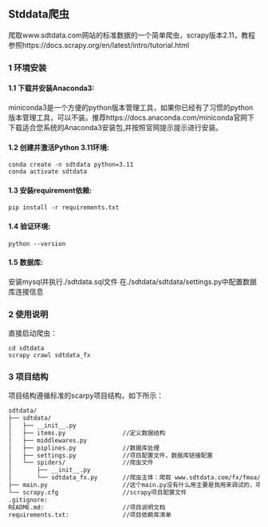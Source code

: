 ## Stddata爬虫
爬取www.sdtdata.com网站的标准数据的一个简单爬虫，scrapy版本2.11，教程参照https://docs.scrapy.org/en/latest/intro/tutorial.html

### 1 环境安装
#### 1.1 下载并安装Anaconda3:
miniconda3是一个方便的python版本管理工具，如果你已经有了习惯的python版本管理工具，可以不装。推荐https://docs.anaconda.com/miniconda官网下下载适合您系统的Anaconda3安装包,并按照官网提示提示进行安装。
#### 1.2 创建并激活Python 3.11环境:
```shell
conda create -n sdtdata python=3.11
conda activate sdtdata
```
#### 1.3 安装requirement依赖:
```shell
pip install -r requirements.txt
```
#### 1.4 验证环境:
```shell
python --version
```
#### 1.5 数据库:
安装mysql并执行./sdtdata.sql文件
在./sdtdata/sdtdata/settings.py中配置数据库连接信息
### 2 使用说明
直接启动爬虫：
```shell
cd sdtdata
scrapy crawl sdtdata_fx
```

### 3 项目结构
项目结构遵循标准的scarpy项目结构，如下所示：
```dtd
sdtdata/
├── sdtdata/
│   ├── __init__.py
│   ├── items.py                //定义数据结构
│   ├── middlewares.py
│   ├── piplines.py             //数据库处理
│   ├── settings.py             //项目配置文件，数据库链接配置
│   └── spiders/                //爬虫文件
│       ├── __init__.py         
│       └── sdtdata_fx.py       //爬虫主体：爬取 www.sdtdata.com/fx/fmoa/tsLibList 数据
├── main.py                     //这个main.py没有什么用主要是我用来调试的，项目启动请参照使用说明
└── scrapy.cfg                  //scrapy项目配置文件
.gitignore:
README.md:                      //项目说明文档
requirements.txt:               //项目依赖库清单
```


